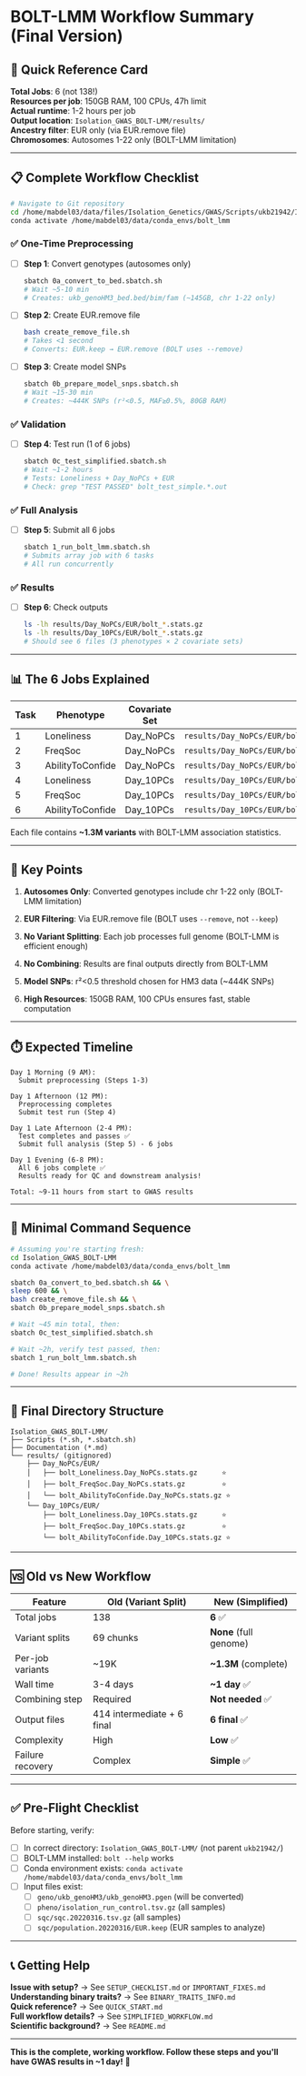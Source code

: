 # BOLT-LMM Workflow Summary (Final Version)

## 🎯 Quick Reference Card

**Total Jobs**: 6 (not 138!)  
**Resources per job**: 150GB RAM, 100 CPUs, 47h limit  
**Actual runtime**: 1-2 hours per job  
**Output location**: `Isolation_GWAS_BOLT-LMM/results/`  
**Ancestry filter**: EUR only (via EUR.remove file)  
**Chromosomes**: Autosomes 1-22 only (BOLT-LMM limitation)

---

## 📋 Complete Workflow Checklist

```bash
# Navigate to Git repository
cd /home/mabdel03/data/files/Isolation_Genetics/GWAS/Scripts/ukb21942/Isolation_GWAS_BOLT-LMM
conda activate /home/mabdel03/data/conda_envs/bolt_lmm
```

### ✅ One-Time Preprocessing

- [ ] **Step 1**: Convert genotypes (autosomes only)
  ```bash
  sbatch 0a_convert_to_bed.sbatch.sh
  # Wait ~5-10 min
  # Creates: ukb_genoHM3_bed.bed/bim/fam (~145GB, chr 1-22 only)
  ```

- [ ] **Step 2**: Create EUR.remove file
  ```bash
  bash create_remove_file.sh
  # Takes <1 second
  # Converts: EUR.keep → EUR.remove (BOLT uses --remove)
  ```

- [ ] **Step 3**: Create model SNPs
  ```bash
  sbatch 0b_prepare_model_snps.sbatch.sh
  # Wait ~15-30 min
  # Creates: ~444K SNPs (r²<0.5, MAF≥0.5%, 80GB RAM)
  ```

### ✅ Validation

- [ ] **Step 4**: Test run (1 of 6 jobs)
  ```bash
  sbatch 0c_test_simplified.sbatch.sh
  # Wait ~1-2 hours
  # Tests: Loneliness + Day_NoPCs + EUR
  # Check: grep "TEST PASSED" bolt_test_simple.*.out
  ```

### ✅ Full Analysis

- [ ] **Step 5**: Submit all 6 jobs
  ```bash
  sbatch 1_run_bolt_lmm.sbatch.sh
  # Submits array job with 6 tasks
  # All run concurrently
  ```

### ✅ Results

- [ ] **Step 6**: Check outputs
  ```bash
  ls -lh results/Day_NoPCs/EUR/bolt_*.stats.gz
  ls -lh results/Day_10PCs/EUR/bolt_*.stats.gz
  # Should see 6 files (3 phenotypes × 2 covariate sets)
  ```

---

## 📊 The 6 Jobs Explained

| Task | Phenotype | Covariate Set | Output File |
|------|-----------|---------------|-------------|
| 1 | Loneliness | Day_NoPCs | `results/Day_NoPCs/EUR/bolt_Loneliness.Day_NoPCs.stats.gz` |
| 2 | FreqSoc | Day_NoPCs | `results/Day_NoPCs/EUR/bolt_FreqSoc.Day_NoPCs.stats.gz` |
| 3 | AbilityToConfide | Day_NoPCs | `results/Day_NoPCs/EUR/bolt_AbilityToConfide.Day_NoPCs.stats.gz` |
| 4 | Loneliness | Day_10PCs | `results/Day_10PCs/EUR/bolt_Loneliness.Day_10PCs.stats.gz` |
| 5 | FreqSoc | Day_10PCs | `results/Day_10PCs/EUR/bolt_FreqSoc.Day_10PCs.stats.gz` |
| 6 | AbilityToConfide | Day_10PCs | `results/Day_10PCs/EUR/bolt_AbilityToConfide.Day_10PCs.stats.gz` |

Each file contains **~1.3M variants** with BOLT-LMM association statistics.

---

## 🔑 Key Points

1. **Autosomes Only**: Converted genotypes include chr 1-22 only (BOLT-LMM limitation)

2. **EUR Filtering**: Via EUR.remove file (BOLT uses `--remove`, not `--keep`)

3. **No Variant Splitting**: Each job processes full genome (BOLT-LMM is efficient enough)

4. **No Combining**: Results are final outputs directly from BOLT-LMM

5. **Model SNPs**: r²<0.5 threshold chosen for HM3 data (~444K SNPs)

6. **High Resources**: 150GB RAM, 100 CPUs ensures fast, stable computation

---

## ⏱️ Expected Timeline

```
Day 1 Morning (9 AM):
  Submit preprocessing (Steps 1-3)
  
Day 1 Afternoon (12 PM):
  Preprocessing completes
  Submit test run (Step 4)
  
Day 1 Late Afternoon (2-4 PM):
  Test completes and passes ✅
  Submit full analysis (Step 5) - 6 jobs
  
Day 1 Evening (6-8 PM):
  All 6 jobs complete ✅
  Results ready for QC and downstream analysis!

Total: ~9-11 hours from start to GWAS results
```

---

## 🚀 Minimal Command Sequence

```bash
# Assuming you're starting fresh:
cd Isolation_GWAS_BOLT-LMM
conda activate /home/mabdel03/data/conda_envs/bolt_lmm

sbatch 0a_convert_to_bed.sbatch.sh && \
sleep 600 && \
bash create_remove_file.sh && \
sbatch 0b_prepare_model_snps.sbatch.sh

# Wait ~45 min total, then:
sbatch 0c_test_simplified.sbatch.sh

# Wait ~2h, verify test passed, then:
sbatch 1_run_bolt_lmm.sbatch.sh

# Done! Results appear in ~2h
```

---

## 📁 Final Directory Structure

```
Isolation_GWAS_BOLT-LMM/
├── Scripts (*.sh, *.sbatch.sh)
├── Documentation (*.md)
└── results/ (gitignored)
    ├── Day_NoPCs/EUR/
    │   ├── bolt_Loneliness.Day_NoPCs.stats.gz      ⭐
    │   ├── bolt_FreqSoc.Day_NoPCs.stats.gz         ⭐
    │   └── bolt_AbilityToConfide.Day_NoPCs.stats.gz ⭐
    └── Day_10PCs/EUR/
        ├── bolt_Loneliness.Day_10PCs.stats.gz      ⭐
        ├── bolt_FreqSoc.Day_10PCs.stats.gz         ⭐
        └── bolt_AbilityToConfide.Day_10PCs.stats.gz ⭐
```

---

## 🆚 Old vs New Workflow

| Feature | Old (Variant Split) | New (Simplified) |
|---------|---------------------|------------------|
| Total jobs | 138 | **6** ✅ |
| Variant splits | 69 chunks | **None** (full genome) |
| Per-job variants | ~19K | **~1.3M** (complete) |
| Wall time | 3-4 days | **~1 day** ✅ |
| Combining step | Required | **Not needed** ✅ |
| Output files | 414 intermediate + 6 final | **6 final** ✅ |
| Complexity | High | **Low** ✅ |
| Failure recovery | Complex | **Simple** ✅ |

---

## ✅ Pre-Flight Checklist

Before starting, verify:

- [ ] In correct directory: `Isolation_GWAS_BOLT-LMM/` (not parent `ukb21942/`)
- [ ] BOLT-LMM installed: `bolt --help` works
- [ ] Conda environment exists: `conda activate /home/mabdel03/data/conda_envs/bolt_lmm`
- [ ] Input files exist:
  - [ ] `geno/ukb_genoHM3/ukb_genoHM3.pgen` (will be converted)
  - [ ] `pheno/isolation_run_control.tsv.gz` (all samples)
  - [ ] `sqc/sqc.20220316.tsv.gz` (all samples)
  - [ ] `sqc/population.20220316/EUR.keep` (EUR samples to analyze)

---

## 📞 Getting Help

**Issue with setup?** → See `SETUP_CHECKLIST.md` or `IMPORTANT_FIXES.md`  
**Understanding binary traits?** → See `BINARY_TRAITS_INFO.md`  
**Quick reference?** → See `QUICK_START.md`  
**Full workflow details?** → See `SIMPLIFIED_WORKFLOW.md`  
**Scientific background?** → See `README.md`

---

**This is the complete, working workflow. Follow these steps and you'll have GWAS results in ~1 day!** 🎯

